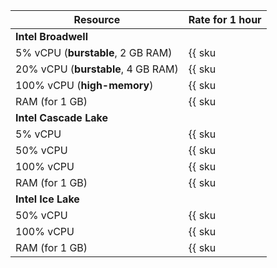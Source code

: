 | Resource                           | Rate for 1 hour                                    |
|------------------------------------|----------------------------------------------------|
| **Intel Broadwell** |
| 5% vCPU (**burstable**, 2 GB RAM)  | {{ sku|USD|mdb.cluster.redis.v1.cpu.c5|string }}   |
| 20% vCPU (**burstable**, 4 GB RAM) | {{ sku|USD|mdb.cluster.redis.v1.cpu.c20|string }}  |
| 100% vCPU (**high-memory**)        | {{ sku|USD|mdb.cluster.redis.v1.cpu.c100|string }} |
| RAM (for 1 GB)                     | {{ sku|USD|mdb.cluster.redis.v1.ram|string }}      |
| **Intel Cascade Lake** |
| 5% vCPU                            | {{ sku|USD|mdb.cluster.redis.v2.cpu.c5|string }}   |
| 50% vCPU                           | {{ sku|USD|mdb.cluster.redis.v2.cpu.c50|string }}  |
| 100% vCPU                          | {{ sku|USD|mdb.cluster.redis.v2.cpu.c100|string }} |
| RAM (for 1 GB)                     | {{ sku|USD|mdb.cluster.redis.v2.ram|string }}      |
| **Intel Ice Lake** |
| 50% vCPU                           | {{ sku|USD|mdb.cluster.redis.v3.cpu.c50|string }}  |
| 100% vCPU                          | {{ sku|USD|mdb.cluster.redis.v3.cpu.c100|string }} |
| RAM (for 1 GB)                     | {{ sku|USD|mdb.cluster.redis.v3.ram|string }}      |

